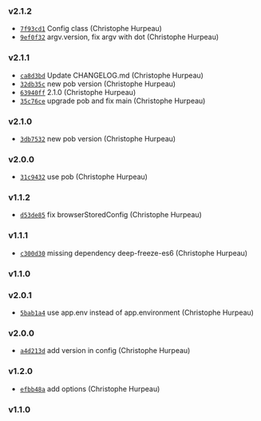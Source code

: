 ### v2.1.2

- [`7f93cd1`](https://github.com/alpjs/alp-config/commit/7f93cd1b7d1f3bc2895d149c5db7f2a80743086c) Config class (Christophe Hurpeau)
- [`9ef0f32`](https://github.com/alpjs/alp-config/commit/9ef0f321925f2c327d105a17dcef735538678e5d) argv.version, fix argv with dot (Christophe Hurpeau)

### v2.1.1

- [`ca8d3bd`](https://github.com/alpjs/alp-config/commit/ca8d3bd76e041f370b3acf0fff4cb1c8134b9a70) Update CHANGELOG.md (Christophe Hurpeau)
- [`32db35c`](https://github.com/alpjs/alp-config/commit/32db35ce6a2b676e3519596b2dccd560da56fc74) new pob version (Christophe Hurpeau)
- [`63940ff`](https://github.com/alpjs/alp-config/commit/63940ff70a7f48dfe5af481caa1b585a56b19bf9) 2.1.0 (Christophe Hurpeau)
- [`35c76ce`](https://github.com/alpjs/alp-config/commit/35c76cea0a7b48ba2f9799513420513e6ec138cd) upgrade pob and fix main (Christophe Hurpeau)

### v2.1.0

- [`3db7532`](https://github.com/alpjs/alp-config/commit/3db7532f26f4b865bcb803701a88e00f7734eb01) new pob version (Christophe Hurpeau)

### v2.0.0

- [`31c9432`](https://github.com/alpjs/alp-config/commit/31c9432046eb10fa6437e7fc86fbd95a3becd331) use pob (Christophe Hurpeau)

### v1.1.2

- [`d53de85`](https://github.com/alpjs/alp-config/commit/d53de85681a276e9aefcb2556bc0bb9d0dbd2322) fix browserStoredConfig (Christophe Hurpeau)


### v1.1.1

- [`c300d30`](https://github.com/alpjs/alp-config/commit/c300d30fff793e32faf39911224f023ac5830f2e) missing dependency deep-freeze-es6 (Christophe Hurpeau)

### v1.1.0



### v2.0.1

- [`5bab1a4`](https://github.com/alpjs/auk-config/commit/5bab1a494d50cc046feea7b79899ea773f6807e9) use app.env instead of app.environment (Christophe Hurpeau)

### v2.0.0

- [`a4d213d`](https://github.com/alpjs/auk-config/commit/a4d213de6b8efeb96445febee2cec1cec859a5c9) add version in config (Christophe Hurpeau)

### v1.2.0

- [`efbb48a`](https://github.com/alpjs/auk-config/commit/efbb48a195b181be2f6782adfbb900fee0f0b50c) add options (Christophe Hurpeau)

### v1.1.0



